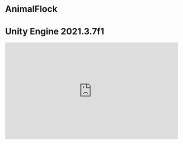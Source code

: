 # AnimalFlock
# Unity Engine 2021.3.7f1

<iframe width="560" height="315" src="https://www.youtube.com/embed/UAJa4zfpl8s" title="YouTube video player" frameborder="0" allow="accelerometer; autoplay; clipboard-write; encrypted-media; gyroscope; picture-in-picture" allowfullscreen></iframe>